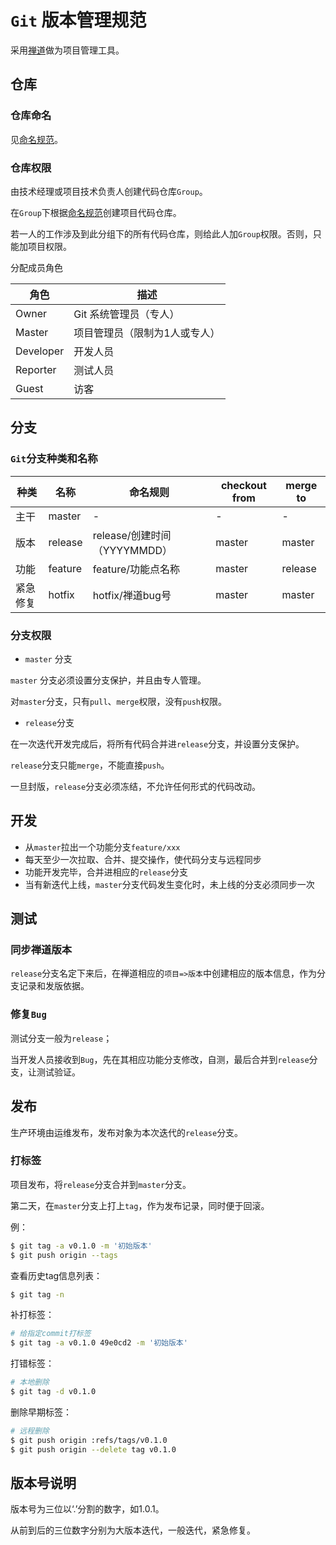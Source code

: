 # `Git` 版本管理规范

采用[禅道](http://www.zentao.net/)做为项目管理工具。

## 仓库

### 仓库命名

见[命名规范](命名规范.md)。

### 仓库权限
由技术经理或项目技术负责人创建代码仓库`Group`。

在`Group`下根据[命名规范](命名规范.md)创建项目代码仓库。

若一人的工作涉及到此分组下的所有代码仓库，则给此人加`Group`权限。否则，只能加项目权限。

分配成员角色

角色 | 描述 
---|---
 Owner| Git 系统管理员（专人）
 Master | 项目管理员（限制为1人或专人）
 Developer | 开发人员
 Reporter | 测试人员
 Guest | 访客

## 分支
### `Git`分支种类和名称

种类 | 名称 | 命名规则 | checkout from | merge to
---|---|---|---|---
主干 | master | - | - | -
版本 | release | release/创建时间（YYYYMMDD） | master | master
功能 | feature | feature/功能点名称 | master | release
紧急修复 | hotfix | hotfix/禅道bug号 | master | master

### 分支权限
- `master` 分支

`master` 分支必须设置分支保护，并且由专人管理。

对`master`分支，只有`pull`、`merge`权限，没有`push`权限。

- `release`分支

在一次迭代开发完成后，将所有代码合并进`release`分支，并设置分支保护。

`release`分支只能`merge`，不能直接`push`。

一旦封版，`release`分支必须冻结，不允许任何形式的代码改动。

## 开发

- 从`master`拉出一个功能分支`feature/xxx`
- 每天至少一次拉取、合并、提交操作，使代码分支与远程同步
- 功能开发完毕，合并进相应的`release`分支
- 当有新迭代上线，`master`分支代码发生变化时，未上线的分支必须同步一次

## 测试
### 同步禅道版本
`release`分支名定下来后，在禅道相应的`项目=>版本`中创建相应的版本信息，作为分支记录和发版依据。

### 修复`Bug`
测试分支一般为`release`；

当开发人员接收到`Bug`，先在其相应功能分支修改，自测，最后合并到`release`分支，让测试验证。

## 发布
生产环境由运维发布，发布对象为本次迭代的`release`分支。

### 打标签
项目发布，将`release`分支合并到`master`分支。

第二天，在`master`分支上打上`tag`，作为发布记录，同时便于回滚。

例：
```bash
$ git tag -a v0.1.0 -m '初始版本'
$ git push origin --tags
```
查看历史tag信息列表：
```bash
$ git tag -n
```
补打标签：
```bash
# 给指定commit打标签
$ git tag -a v0.1.0 49e0cd2 -m '初始版本'
```
打错标签：
```bash
# 本地删除
$ git tag -d v0.1.0
```
删除早期标签：
```bash
# 远程删除
$ git push origin :refs/tags/v0.1.0
$ git push origin --delete tag v0.1.0
```

## 版本号说明
版本号为三位以‘.’分割的数字，如1.0.1。

从前到后的三位数字分别为大版本迭代，一般迭代，紧急修复。
